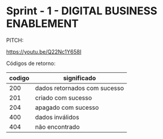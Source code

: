 # Sprint - 1 - DIGITAL BUSINESS ENABLEMENT

PITCH:

https://youtu.be/Q22Nc1Y658I


Códigos de retorno:

|codigo| significado
|-|-
|200 | dados retornados com sucesso
|201 | criado com sucesso
|204 | apagado com sucesso
|400 | dados inválidos
|404 | não encontrado
